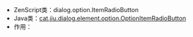 * ZenScript类：dialog.option.ItemRadioButton
* Java类：[cat.jiu.dialog.element.option.OptionItemRadioButton]()
* 作用：